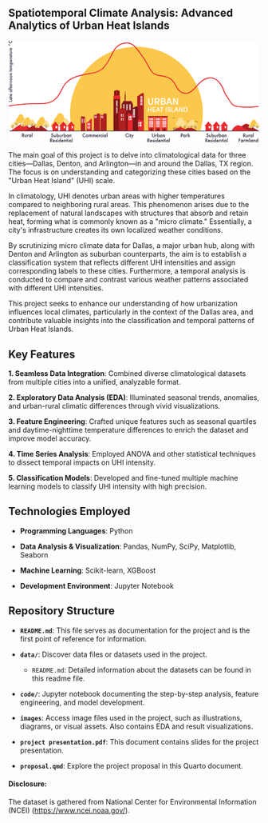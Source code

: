 
## Spatiotemporal Climate Analysis: Advanced Analytics of Urban Heat Islands

![UHI Title](./images/UHI_Title.png)


The main goal of this project is to delve into climatological data for three cities—Dallas, Denton, and Arlington—in and around the Dallas, TX region. The focus is on understanding and categorizing these cities based on the "Urban Heat Island" (UHI) scale.

In climatology, UHI denotes urban areas with higher temperatures compared to neighboring rural areas. This phenomenon arises due to the replacement of natural landscapes with structures that absorb and retain heat, forming what is commonly known as a "micro climate." Essentially, a city's infrastructure creates its own localized weather conditions.

By scrutinizing micro climate data for Dallas, a major urban hub, along with Denton and Arlington as suburban counterparts, the aim is to establish a classification system that reflects different UHI intensities and assign corresponding labels to these cities. Furthermore, a temporal analysis is conducted to compare and contrast various weather patterns associated with different UHI intensities.

This project seeks to enhance our understanding of how urbanization influences local climates, particularly in the context of the Dallas area, and contribute valuable insights into the classification and temporal patterns of Urban Heat Islands.

## Key Features

**1. Seamless Data Integration**: Combined diverse climatological datasets from multiple cities into a unified, analyzable format.

**2. Exploratory Data Analysis (EDA)**: Illuminated seasonal trends, anomalies, and urban-rural climatic differences through vivid visualizations.

**3. Feature Engineering**: Crafted unique features such as seasonal quartiles and daytime-nighttime temperature differences to enrich the dataset and improve model accuracy.

**4. Time Series Analysis**: Employed ANOVA and other statistical techniques to dissect temporal impacts on UHI intensity.

**5. Classification Models**: Developed and fine-tuned multiple machine learning models to classify UHI intensity with high precision.


## Technologies Employed

- **Programming Languages**: Python

- **Data Analysis & Visualization**: Pandas, NumPy, SciPy, Matplotlib, Seaborn

- **Machine Learning**: Scikit-learn, XGBoost

- **Development Environment**: Jupyter Notebook


## Repository Structure

- **`README.md`**: This file serves as documentation for the project and is the first point of reference for information.

- **`data/`**: Discover data files or datasets used in the project.

    - `README.md`: Detailed information about the datasets can be found in this readme file.
    
- **`code/`**: Jupyter notebook documenting the step-by-step analysis, feature engineering, and model development.    

- **`images`**: Access image files used in the project, such as illustrations, diagrams, or visual assets. Also contains EDA and result visualizations.

- **`project presentation.pdf`**: This document contains slides for the project presentation.

- **`proposal.qmd`**: Explore the project proposal in this Quarto document.

#### Disclosure:

The dataset is gathered from National Center for Environmental Information (NCEI) (<https://www.ncei.noaa.gov/>).

